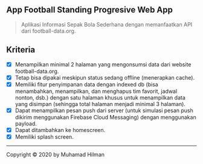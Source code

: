 ## App Football Standing Progresive Web App

> Aplikasi Informasi Sepak Bola Sederhana dengan memanfaatkan API dari football-data.org.

## Kriteria

- [x] Menampilkan minimal 2 halaman yang mengonsumsi data dari website football-data.org.
- [x] Tetap bisa dipakai meskipun status sedang offline (menerapkan cache).
- [x] Memiliki fitur penyimpanan data dengan indexed db (bisa menambahkan, menampilkan, dan menghapus tim favorit, jadwal nonton, dsb.) dengan satu halaman khusus untuk menampilkan data yang disimpan (sehingga total halaman menjadi minimal 3 halaman).
- [x] Dapat menampilkan pesan push dari server (untuk simulasi pesan push dikirim menggunakan Firebase Cloud Messaging) dengan menggunakan payload.
- [x] Dapat ditambahkan ke homescreen.
- [x] Memiliki splash screen.

---

Copyright © 2020 by Muhamad Hilman

